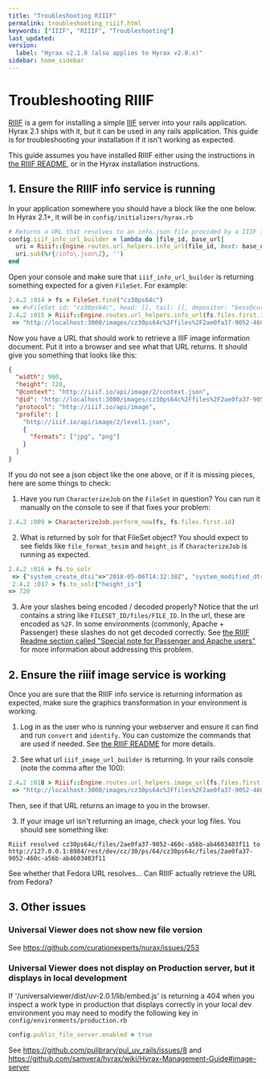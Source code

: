 ```yaml
---
title: "Troubleshooting RIIIF"
permalink: troubleshooting_riiif.html
keywords: ["IIIF", "RIIIF", "Troubleshooting"]
last_updated:
version:
  label: "Hyrax v2.1.0 (also applies to Hyrax v2.0.x)"
sidebar: home_sidebar
---
```


# Troubleshooting RIIIF

[RIIIF](https://github.com/curationexperts/riiif) is a gem for installing a simple [IIIF](http://iiif.io/) server into your rails application. Hyrax 2.1 ships with it, but it can be used in any rails application. This guide is for troubleshooting your installation if it isn't working as expected.

This guide assumes you have installed RIIIF either using the instructions in [the RIIIF README](https://github.com/curationexperts/riiif/blob/master/README.md), or in the Hyrax installation instructions.

## 1. Ensure the RIIIF info service is running

In your application somewhere you should have a block like the one below. In Hyrax 2.1+, it will be in `config/initializers/hyrax.rb`

```ruby
# Returns a URL that resolves to an info.json file provided by a IIIF image server
config.iiif_info_url_builder = lambda do |file_id, base_url|
  uri = Riiif::Engine.routes.url_helpers.info_url(file_id, host: base_url)
  uri.sub(%r{/info\.json\Z}, '')
end
```

Open your console and make sure that `iiif_info_url_builder` is returning something expected for a given `FileSet`. For example:

```ruby
2.4.2 :014 > fs = FileSet.find("cz30ps64c")
 => #<FileSet id: "cz30ps64c", head: [], tail: [], depositor: "bess@curationexperts.com", title: ["12219615_10153532796406998_4944957625326024288_n.jpg"], date_uploaded: "2018-05-06 14:32:42", date_modified: "2018-05-06 14:32:42", label: "12219615_10153532796406998_4944957625326024288_n.j...", relative_path: nil, import_url: nil, resource_type: [], creator: ["bess@curationexperts.com"], contributor: [], description: [], keyword: [], license: [], rights_statement: [], publisher: [], date_created: [], subject: [], language: [], identifier: [], based_near: [], related_url: [], bibliographic_citation: [], source: [], access_control_id: "c4cc4449-a032-4acf-b3b7-3b50a854f90e", embargo_id: nil, lease_id: nil>
2.4.2 :015 > Riiif::Engine.routes.url_helpers.info_url(fs.files.first.id, host: "http://localhost:3000")
 => "http://localhost:3000/images/cz30ps64c%2Ffiles%2F2ae0fa37-9052-460c-a56b-ab4603403f11/info.json"
```

Now you have a URL that should work to retrieve a IIIF image information document. Put it into a browser and see what that URL returns. It should give you something that looks like this:

```json
{
  "width": 960,
  "height": 720,
  "@context": "http://iiif.io/api/image/2/context.json",
  "@id": "http://localhost:3000/images/cz30ps64c%2Ffiles%2F2ae0fa37-9052-460c-a56b-ab4603403f11",
  "protocol": "http://iiif.io/api/image",
  "profile": [
    "http://iiif.io/api/image/2/level1.json",
    {
      "formats": ["jpg", "png"]
    }
  ]
}
```

If you do not see a json object like the one above, or if it is missing pieces, here are some things to check:

1. Have you run `CharacterizeJob` on the `FileSet` in question? You can run it manually on the console to see if that fixes your problem:

```ruby
2.4.2 :009 > CharacterizeJob.perform_now(fs, fs.files.first.id)
```

2. What is returned by solr for that FileSet object? You should expect to see fields like `file_format_tesim` and `height_is` if `CharacterizeJob` is running as expected.

```ruby
2.4.2 :016 > fs.to_solr
 => {"system_create_dtsi"=>"2018-05-06T14:32:38Z", "system_modified_dtsi"=>"2018-05-06T14:32:46Z", "has_model_ssim"=>["FileSet"], :id=>"cz30ps64c", "accessControl_ssim"=>["c4cc4449-a032-4acf-b3b7-3b50a854f90e"], "depositor_ssim"=>["bess@curationexperts.com"], "depositor_tesim"=>["bess@curationexperts.com"], "title_tesim"=>["12219615_10153532796406998_4944957625326024288_n.jpg"], "title_sim"=>["12219615_10153532796406998_4944957625326024288_n.jpg"], "date_uploaded_dtsi"=>"2018-05-06T14:32:42Z", "date_modified_dtsi"=>"2018-05-06T14:32:42Z", "creator_tesim"=>["bess@curationexperts.com"], "creator_sim"=>["bess@curationexperts.com"], "thumbnail_path_ss"=>"/downloads/cz30ps64c?file=thumbnail", "hasRelatedMediaFragment_ssim"=>"cz30ps64c", "hasRelatedImage_ssim"=>"cz30ps64c", "label_tesim"=>"12219615_10153532796406998_4944957625326024288_n.jpg", "label_ssi"=>"12219615_10153532796406998_4944957625326024288_n.jpg", "file_format_tesim"=>"jpeg (JPEG image data, progressive, precision 8, 960x720, frames 3, JPEG File Interchange Format)", "file_format_sim"=>"jpeg (JPEG image data, progressive, precision 8, 960x720, frames 3, JPEG File Interchange Format)", "file_size_lts"=>"68370", "height_is"=>720, "width_is"=>960, "visibility_ssi"=>"open", "mime_type_ssi"=>"image/jpeg", "digest_ssim"=>"urn:sha1:2f52ac5cf3a3a7475479ea2216b0c4912aed1523", "page_count_tesim"=>[], "file_title_tesim"=>[], "duration_tesim"=>[], "sample_rate_tesim"=>[], "original_checksum_tesim"=>["70306077e1bb3afff3b0358ae1f6f6cd"], "read_access_group_ssim"=>["public"], "edit_access_group_ssim"=>["admin"], "edit_access_person_ssim"=>["bess@curationexperts.com"], "human_readable_type_sim"=>"File", "human_readable_type_tesim"=>"File"}
 2.4.2 :017 > fs.to_solr["height_is"]
=> 720
```

3. Are your slashes being encoded / decoded properly? Notice that the url contains a string like `FILESET_ID/files/FILE_ID`. In the url, these are encoded as `%2F`. In some environments (commonly, Apache + Passenger) these slashes do not get decoded correctly. See [the RIIIF Readme section called "Special note for Passenger and Apache users"](https://github.com/curationexperts/riiif#special-note-for-passenger-and-apache-users) for more information about addressing this problem.

## 2. Ensure the riiif image service is working

Once you are sure that the RIIIF info service is returning information as expected, make sure the graphics transformation in your environment is working.

1. Log in as the user who is running your webserver and ensure it can find and run `convert` and `identify`. You can customize the commands that are used if needed. See [the RIIIF README](https://github.com/curationexperts/riiif#graphicsmagick) for more details.

2. See what url `iiif_image_url_builder` is returning. In your rails console (note the comma after the 100):

```ruby
2.4.2 :018 > Riiif::Engine.routes.url_helpers.image_url(fs.files.first.id, host: "http://localhost:3000", size: "100,")
 => "http://localhost:3000/images/cz30ps64c%2Ffiles%2F2ae0fa37-9052-460c-a56b-ab4603403f11/full/100,/0/default.jpg"
```

Then, see if that URL returns an image to you in the browser.

3. If your image url isn't returning an image, check your log files. You should see something like:

```
Riiif resolved cz30ps64c/files/2ae0fa37-9052-460c-a56b-ab4603403f11 to http://127.0.0.1:8984/rest/dev/cz/30/ps/64/cz30ps64c/files/2ae0fa37-9052-460c-a56b-ab4603403f11
```

See whether that Fedora URL resolves... Can RIIIF actually retrieve the URL from Fedora?

## 3. Other issues

### Universal Viewer does not show new file version

See https://github.com/curationexperts/nurax/issues/253

### Universal Viewer does not display on Production server, but it displays in local development

If '/universalviewer/dist/uv-2.0.1/lib/embed.js' is returning a 404 when you inspect a work type in production that displays correctly in your local dev environment you may need to modify the following key in `config/environments/production.rb`

```ruby
config.public_file_server.enabled = true
```

See https://github.com/pulibrary/pul_uv_rails/issues/8 and https://github.com/samvera/hyrax/wiki/Hyrax-Management-Guide#image-server
